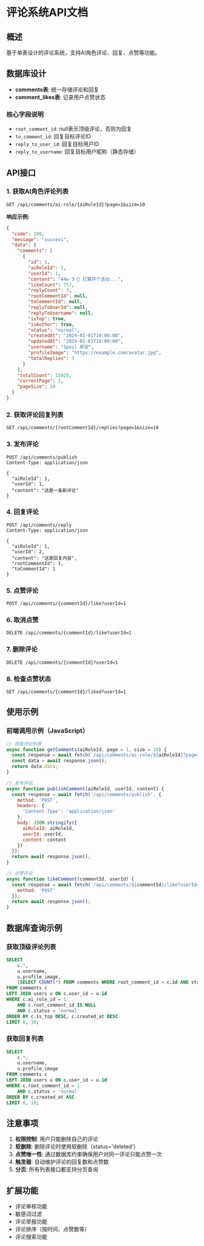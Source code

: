 # 评论系统API文档

## 概述
基于单表设计的评论系统，支持AI角色评论、回复、点赞等功能。

## 数据库设计
- **comments表**: 统一存储评论和回复
- **comment_likes表**: 记录用户点赞状态

### 核心字段说明
- `root_comment_id`: null表示顶级评论，否则为回复
- `to_comment_id`: 回复目标评论ID
- `reply_to_user_id`: 回复目标用户ID
- `reply_to_username`: 回复目标用户昵称（静态存储）

## API接口

### 1. 获取AI角色评论列表
```
GET /api/comments/ai-role/{aiRoleId}?page=1&size=10
```

**响应示例:**
```json
{
  "code": 200,
  "message": "success",
  "data": {
    "comments": [
      {
        "id": 1,
        "aiRoleId": 1,
        "userId": 1,
        "content": "44w 3 👑 打算开个活动...",
        "likeCount": 757,
        "replyCount": 3,
        "rootCommentId": null,
        "toCommentId": null,
        "replyToUserId": null,
        "replyToUsername": null,
        "isTop": true,
        "isAuthor": true,
        "status": "normal",
        "createdAt": "2024-01-01T10:00:00",
        "updatedAt": "2024-01-01T10:00:00",
        "username": "Spoil 邪安",
        "profileImage": "https://example.com/avatar.jpg",
        "totalReplies": 3
      }
    ],
    "totalCount": 15925,
    "currentPage": 1,
    "pageSize": 10
  }
}
```

### 2. 获取评论回复列表
```
GET /api/comments/{rootCommentId}/replies?page=1&size=10
```

### 3. 发布评论
```
POST /api/comments/publish
Content-Type: application/json

{
  "aiRoleId": 1,
  "userId": 1,
  "content": "这是一条新评论"
}
```

### 4. 回复评论
```
POST /api/comments/reply
Content-Type: application/json

{
  "aiRoleId": 1,
  "userId": 2,
  "content": "这是回复内容",
  "rootCommentId": 1,
  "toCommentId": 1
}
```

### 5. 点赞评论
```
POST /api/comments/{commentId}/like?userId=1
```

### 6. 取消点赞
```
DELETE /api/comments/{commentId}/like?userId=1
```

### 7. 删除评论
```
DELETE /api/comments/{commentId}?userId=1
```

### 8. 检查点赞状态
```
GET /api/comments/{commentId}/liked?userId=1
```

## 使用示例

### 前端调用示例（JavaScript）
```javascript
// 获取评论列表
async function getComments(aiRoleId, page = 1, size = 10) {
  const response = await fetch(`/api/comments/ai-role/${aiRoleId}?page=${page}&size=${size}`);
  const data = await response.json();
  return data.data;
}

// 发布评论
async function publishComment(aiRoleId, userId, content) {
  const response = await fetch('/api/comments/publish', {
    method: 'POST',
    headers: {
      'Content-Type': 'application/json'
    },
    body: JSON.stringify({
      aiRoleId: aiRoleId,
      userId: userId,
      content: content
    })
  });
  return await response.json();
}

// 点赞评论
async function likeComment(commentId, userId) {
  const response = await fetch(`/api/comments/${commentId}/like?userId=${userId}`, {
    method: 'POST'
  });
  return await response.json();
}
```

## 数据库查询示例

### 获取顶级评论列表
```sql
SELECT 
    c.*,
    u.username,
    u.profile_image,
    (SELECT COUNT(*) FROM comments WHERE root_comment_id = c.id AND status = 'normal') as total_replies
FROM comments c
LEFT JOIN users u ON c.user_id = u.id
WHERE c.ai_role_id = 1 
    AND c.root_comment_id IS NULL 
    AND c.status = 'normal'
ORDER BY c.is_top DESC, c.created_at DESC
LIMIT 0, 10;
```

### 获取回复列表
```sql
SELECT 
    c.*,
    u.username,
    u.profile_image
FROM comments c
LEFT JOIN users u ON c.user_id = u.id
WHERE c.root_comment_id = 1 
    AND c.status = 'normal'
ORDER BY c.created_at ASC
LIMIT 0, 10;
```

## 注意事项

1. **权限控制**: 用户只能删除自己的评论
2. **软删除**: 删除评论时使用软删除（status='deleted'）
3. **点赞唯一性**: 通过数据库约束确保用户对同一评论只能点赞一次
4. **触发器**: 自动维护评论的回复数和点赞数
5. **分页**: 所有列表接口都支持分页查询

## 扩展功能

- 评论审核功能
- 敏感词过滤
- 评论举报功能
- 评论排序（按时间、点赞数等）
- 评论搜索功能 